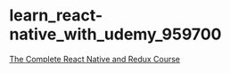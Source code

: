 # learn_react-native_with_udemy_959700

[The Complete React Native and Redux Course](https://www.udemy.com/the-complete-react-native-and-redux-course/)
